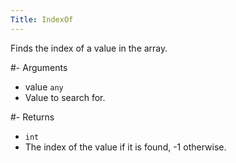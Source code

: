 ```yaml
---
Title: IndexOf
---
```


Finds the index of a value in the array.

#- Arguments
- value `any`
- Value to search for.

#- Returns
- `int`
- The index of the value if it is found, -1 otherwise.
